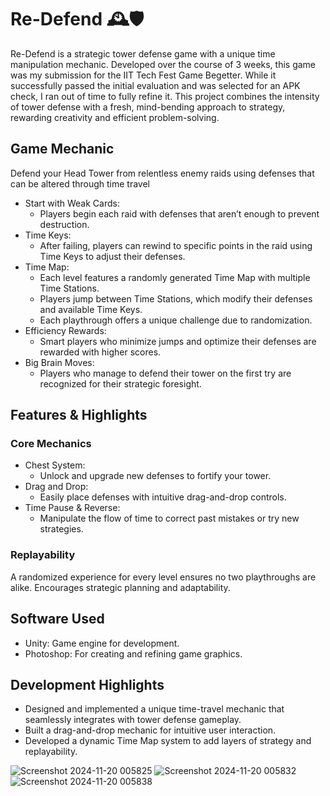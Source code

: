 # Re-Defend 🕰️🛡️
Re-Defend is a strategic tower defense game with a unique time manipulation mechanic. Developed over the course of 3 weeks, this game was my submission for the IIT Tech Fest Game Begetter. While it successfully passed the initial evaluation and was selected for an APK check, I ran out of time to fully refine it.
This project combines the intensity of tower defense with a fresh, mind-bending approach to strategy, rewarding creativity and efficient problem-solving.

## Game Mechanic
Defend your Head Tower from relentless enemy raids using defenses that can be altered through time travel
- Start with Weak Cards:
  - Players begin each raid with defenses that aren’t enough to prevent destruction.
- Time Keys:
  - After failing, players can rewind to specific points in the raid using Time Keys to adjust their defenses.
- Time Map:
  - Each level features a randomly generated Time Map with multiple Time Stations.
  - Players jump between Time Stations, which modify their defenses and available Time Keys.
  - Each playthrough offers a unique challenge due to randomization.
- Efficiency Rewards:
  - Smart players who minimize jumps and optimize their defenses are rewarded with higher scores.
- Big Brain Moves:
  - Players who manage to defend their tower on the first try are recognized for their strategic foresight.

## Features & Highlights
### Core Mechanics
- Chest System:
  - Unlock and upgrade new defenses to fortify your tower.
- Drag and Drop:
  - Easily place defenses with intuitive drag-and-drop controls.
- Time Pause & Reverse:
  - Manipulate the flow of time to correct past mistakes or try new strategies.

### Replayability
A randomized experience for every level ensures no two playthroughs are alike.
Encourages strategic planning and adaptability.

## Software Used
- Unity: Game engine for development.
- Photoshop: For creating and refining game graphics.

## Development Highlights
- Designed and implemented a unique time-travel mechanic that seamlessly integrates with tower defense gameplay.
- Built a drag-and-drop mechanic for intuitive user interaction.
- Developed a dynamic Time Map system to add layers of strategy and replayability.

![Screenshot 2024-11-20 005825](https://github.com/user-attachments/assets/cc5093e7-2a87-466d-8f93-3148b134c5af)
![Screenshot 2024-11-20 005832](https://github.com/user-attachments/assets/a052984f-d7fa-4280-89b4-4bde0d9f5da6)
![Screenshot 2024-11-20 005838](https://github.com/user-attachments/assets/2ced50a1-a565-427b-bc4c-45fa4a35523b)
